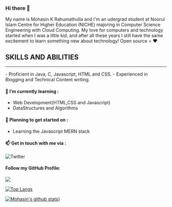 ### Hi there 👋

<!--
**MohasinKR/MohasinKR** is a ✨ _special_ ✨ repository because its `README.md` (this file) appears on your GitHub profile.

Here are some ideas to get you started:

- 🔭 I’m currently working on ...
- 🌱 I’m currently learning ...
- 👯 I’m looking to collaborate on ...
- 🤔 I’m looking for help with ...
- 💬 Ask me about ...
- 📫 How to reach me: ...
- 😄 Pronouns: ...
- ⚡ Fun fact: ...
-->

My name is Mohasin K Rahumathulla and I'm an udergrad student at Noorul Islam Centre for Higher Education (NICHE) majoring in Computer Science Engineering with Cloud Computing.
My love for computers and technology started when I was a little kid, and after all these years I still have the same excitement to learn something new about technology! Open source = ❤

## SKILLS AND ABILITIES
***
\- Proficient in Java, C, Javascript, HTML and CSS.
\- Experienced in Blogging and Technical Content writing.

#### 🌱 I’m currently learning : 
- Web Development(HTML,CSS and Javascript)
- DataStructures and Algorithms

#### 📝 Planning to get started on :
- Learning the Javascript MERN stack

#### :mailbox: Get in touch with me via : 
![Twitter](https://img.shields.io/twitter/follow/ediblehazard?style=social)<br>

#### Follow my GitHub Profile:
![](https://img.shields.io/github/followers/MohasinKR?style=social)

[![Top Langs](https://github-readme-stats.vercel.app/api/top-langs/?username=mohasinkr&layout=compact)](https://github.com/mohasinkr/)

[![Mohasin's github stats](https://github-readme-stats.vercel.app/api?username=MohasinKR&theme=tokyonight&count_private=true))](https://github.com/mohasinkr)
